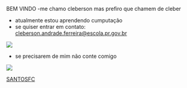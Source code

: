 BEM VINDO 
-me chamo cleberson mas prefiro que chamem de cleber

- atualmente estou aprendendo cumputação
- se quiser entrar em contato: cleberson.andrade.ferreira@escola.pr.gov.br


![](https://media1.tenor.com/m/hG_kvCM8GZkAAAAd/shocked-miles-morales-shocked-meme.gif)

- se precisarem de mim não conte comigo

![](https://media1.tenor.com/m/5HpezaVRhgQAAAAC/santos.gif)


[SANTOSFC](https://www.santosfc.com.br/)
